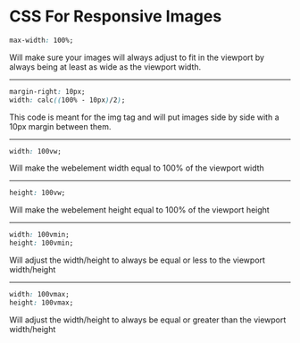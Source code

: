 # CSS For Responsive Images

```css
max-width: 100%;
```

Will make sure your images will always adjust to fit in the viewport by always being at least as wide as the viewport width.

***

```css
margin-right: 10px;
width: calc((100% - 10px)/2);
```

This code is meant for the img tag and will put images side by side with a 10px margin between them.

***

```css
width: 100vw;
```

Will make the webelement width equal to 100% of the viewport width

***

```css
height: 100vw;
```

Will make the webelement height equal to 100% of the viewport height

***

```css
width: 100vmin;
height: 100vmin;
```

Will adjust the width/height to always be equal or less to the viewport width/height

***

```css
width: 100vmax;
height: 100vmax;
```

Will adjust the width/height to always be equal or greater than the viewport width/height
